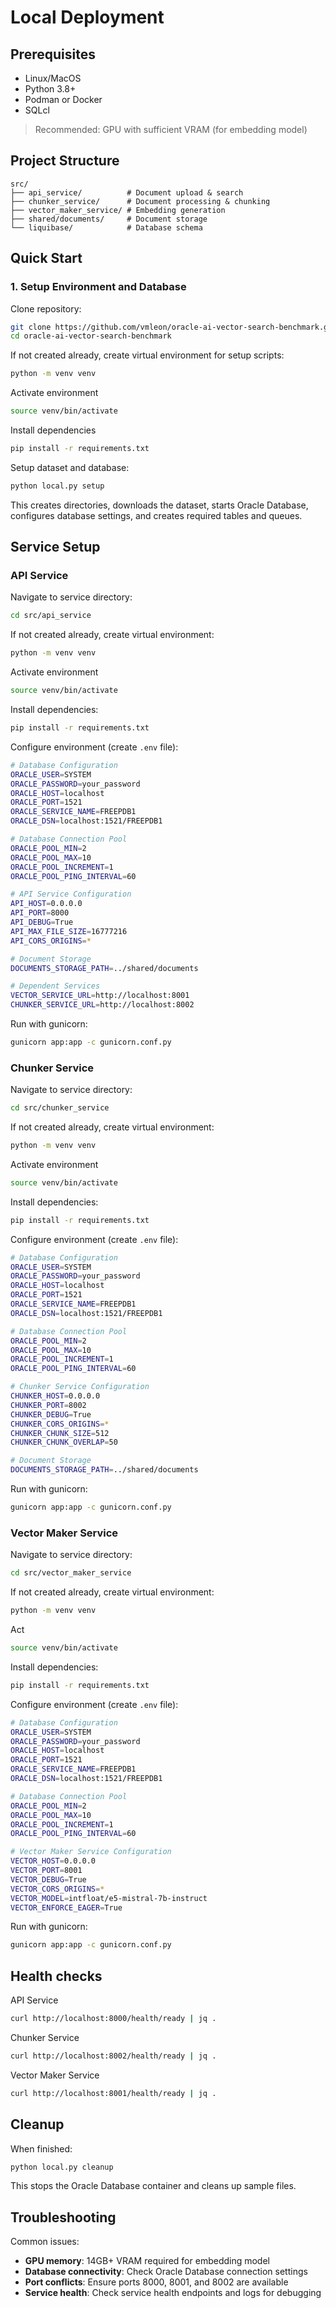 # Local Deployment

## Prerequisites

- Linux/MacOS
- Python 3.8+
- Podman or Docker
- SQLcl

> Recommended: GPU with sufficient VRAM (for embedding model)

## Project Structure

```
src/
├── api_service/          # Document upload & search
├── chunker_service/      # Document processing & chunking
├── vector_maker_service/ # Embedding generation
├── shared/documents/     # Document storage
└── liquibase/            # Database schema
```

## Quick Start

### 1. Setup Environment and Database

Clone repository:

```bash
git clone https://github.com/vmleon/oracle-ai-vector-search-benchmark.git
cd oracle-ai-vector-search-benchmark
```

If not created already, create virtual environment for setup scripts:

```bash
python -m venv venv
```

Activate environment

```bash
source venv/bin/activate
```

Install dependencies

```bash
pip install -r requirements.txt
```

Setup dataset and database:

```bash
python local.py setup
```

This creates directories, downloads the dataset, starts Oracle Database, configures database settings, and creates required tables and queues.

## Service Setup

### API Service

Navigate to service directory:

```bash
cd src/api_service
```

If not created already, create virtual environment:

```bash
python -m venv venv
```

Activate environment

```bash
source venv/bin/activate
```

Install dependencies:

```bash
pip install -r requirements.txt
```

Configure environment (create `.env` file):

```bash
# Database Configuration
ORACLE_USER=SYSTEM
ORACLE_PASSWORD=your_password
ORACLE_HOST=localhost
ORACLE_PORT=1521
ORACLE_SERVICE_NAME=FREEPDB1
ORACLE_DSN=localhost:1521/FREEPDB1

# Database Connection Pool
ORACLE_POOL_MIN=2
ORACLE_POOL_MAX=10
ORACLE_POOL_INCREMENT=1
ORACLE_POOL_PING_INTERVAL=60

# API Service Configuration
API_HOST=0.0.0.0
API_PORT=8000
API_DEBUG=True
API_MAX_FILE_SIZE=16777216
API_CORS_ORIGINS=*

# Document Storage
DOCUMENTS_STORAGE_PATH=../shared/documents

# Dependent Services
VECTOR_SERVICE_URL=http://localhost:8001
CHUNKER_SERVICE_URL=http://localhost:8002
```

Run with gunicorn:

```bash
gunicorn app:app -c gunicorn.conf.py
```

### Chunker Service

Navigate to service directory:

```bash
cd src/chunker_service
```

If not created already, create virtual environment:

```bash
python -m venv venv
```

Activate environment

```bash
source venv/bin/activate
```

Install dependencies:

```bash
pip install -r requirements.txt
```

Configure environment (create `.env` file):

```bash
# Database Configuration
ORACLE_USER=SYSTEM
ORACLE_PASSWORD=your_password
ORACLE_HOST=localhost
ORACLE_PORT=1521
ORACLE_SERVICE_NAME=FREEPDB1
ORACLE_DSN=localhost:1521/FREEPDB1

# Database Connection Pool
ORACLE_POOL_MIN=2
ORACLE_POOL_MAX=10
ORACLE_POOL_INCREMENT=1
ORACLE_POOL_PING_INTERVAL=60

# Chunker Service Configuration
CHUNKER_HOST=0.0.0.0
CHUNKER_PORT=8002
CHUNKER_DEBUG=True
CHUNKER_CORS_ORIGINS=*
CHUNKER_CHUNK_SIZE=512
CHUNKER_CHUNK_OVERLAP=50

# Document Storage
DOCUMENTS_STORAGE_PATH=../shared/documents
```

Run with gunicorn:

```bash
gunicorn app:app -c gunicorn.conf.py
```

### Vector Maker Service

Navigate to service directory:

```bash
cd src/vector_maker_service
```

If not created already, create virtual environment:

```bash
python -m venv venv
```

Act

```bash
source venv/bin/activate
```

Install dependencies:

```bash
pip install -r requirements.txt
```

Configure environment (create `.env` file):

```bash
# Database Configuration
ORACLE_USER=SYSTEM
ORACLE_PASSWORD=your_password
ORACLE_HOST=localhost
ORACLE_PORT=1521
ORACLE_SERVICE_NAME=FREEPDB1
ORACLE_DSN=localhost:1521/FREEPDB1

# Database Connection Pool
ORACLE_POOL_MIN=2
ORACLE_POOL_MAX=10
ORACLE_POOL_INCREMENT=1
ORACLE_POOL_PING_INTERVAL=60

# Vector Maker Service Configuration
VECTOR_HOST=0.0.0.0
VECTOR_PORT=8001
VECTOR_DEBUG=True
VECTOR_CORS_ORIGINS=*
VECTOR_MODEL=intfloat/e5-mistral-7b-instruct
VECTOR_ENFORCE_EAGER=True
```

Run with gunicorn:

```bash
gunicorn app:app -c gunicorn.conf.py
```

## Health checks

API Service

```bash
curl http://localhost:8000/health/ready | jq .
```

Chunker Service

```bash
curl http://localhost:8002/health/ready | jq .
```

Vector Maker Service

```bash
curl http://localhost:8001/health/ready | jq .
```

## Cleanup

When finished:

```bash
python local.py cleanup
```

This stops the Oracle Database container and cleans up sample files.

## Troubleshooting

Common issues:

- **GPU memory**: 14GB+ VRAM required for embedding model
- **Database connectivity**: Check Oracle Database connection settings
- **Port conflicts**: Ensure ports 8000, 8001, and 8002 are available
- **Service health**: Check service health endpoints and logs for debugging
